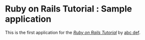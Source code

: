 # Ruby on Rails Tutorial : Sample application

This is the first application for the
[*Ruby on Rails Tutorial*](http://railstutorial.jp/)
by [abc def](http://*****.com/).

